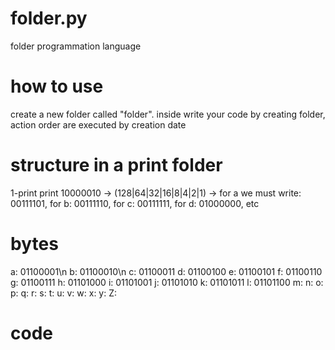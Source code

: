 # folder.py

folder programmation language

# how to use
create a new folder called "folder".
inside write your code by creating folder, action order are executed by creation date

# structure in a print folder
1-print
  print
  10000010 -> (128|64|32|16|8|4|2|1) -> for a we must write: 00111101, for b: 00111110, for c: 00111111, for d: 01000000, etc
  
# bytes
a: 01100001\n
b: 01100010\n
c: 01100011
d: 01100100
e: 01100101
f: 01100110
g: 01100111
h: 01101000
i: 01101001
j: 01101010
k: 01101011
l: 01101100
m:
n:
o:
p:
q:
r:
s:
t:
u:
v:
w:
x:
y:
Z:
  

# code


